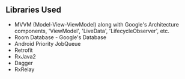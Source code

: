 ## Libraries Used

* MVVM (Model-View-ViewModel) along with Google's Architecture components, 'ViewModel', 'LiveData', 'LifecycleObserver', etc.
* Room Database - Google's Database
* Android Priority JobQueue
* Retrofit
* RxJava2
* Dagger
* RxRelay